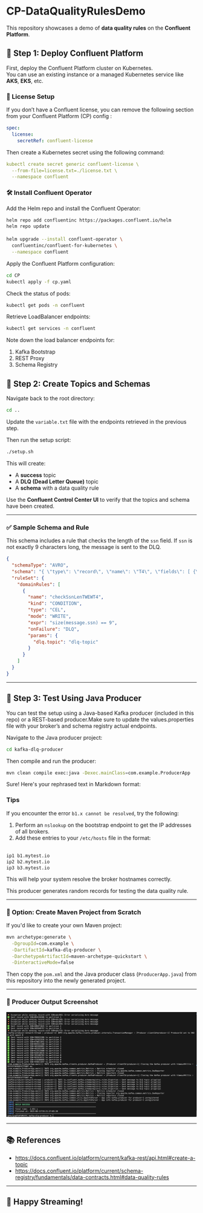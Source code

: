 # CP-DataQualityRulesDemo

This repository showcases a demo of **data quality rules** on the **Confluent Platform**.

## 🚀 Step 1: Deploy Confluent Platform

First, deploy the Confluent Platform cluster on Kubernetes.  
You can use an existing instance or a managed Kubernetes service like **AKS**, **EKS**, etc.

### 🔐 License Setup

If you don’t have a Confluent license, you can remove the following section from your Confluent Platform (CP) config :

```yaml
spec:
  license:
    secretRef: confluent-license
```


Then create a Kubernetes secret using the following command:

```yaml
kubectl create secret generic confluent-license \
  --from-file=license.txt=./license.txt \
  --namespace confluent
```


### 🛠️ Install Confluent Operator

Add the Helm repo and install the Confluent Operator:

```bash
helm repo add confluentinc https://packages.confluent.io/helm
helm repo update

helm upgrade --install confluent-operator \
  confluentinc/confluent-for-kubernetes \
  --namespace confluent

```

Apply the Confluent Platform configuration:

```bash
cd CP
kubectl apply -f cp.yaml
```
Check the status of pods:
```bash
kubectl get pods -n confluent
```
Retrieve LoadBalancer endpoints:
```bash
kubectl get services -n confluent
```
Note down the load balancer endpoints for:

1) Kafka Bootstrap
2) REST Proxy
3) Schema Registry



## 📘 Step 2: Create Topics and Schemas

Navigate back to the root directory:

```bash
cd ..
````

Update the `variable.txt` file with the endpoints retrieved in the previous step.

Then run the setup script:

```bash
./setup.sh
```

This will create:

* A **success** topic
* A **DLQ (Dead Letter Queue)** topic
* A **schema** with a data quality rule

Use the **Confluent Control Center UI** to verify that the topics and schema have been created.

---

### ✅ Sample Schema and Rule

This schema includes a rule that checks the length of the `ssn` field.
If `ssn` is not exactly 9 characters long, the message is sent to the DLQ.

```json
{
  "schemaType": "AVRO",
  "schema": "{ \"type\": \"record\", \"name\": \"T4\", \"fields\": [ {\"name\": \"name\", \"type\": \"string\"}, {\"name\": \"email\", \"type\": \"string\"}, {\"name\": \"ssn\", \"type\": \"string\"} ] }",
  "ruleSet": {
    "domainRules": [
      {
        "name": "checkSsnLenTWEWT4",
        "kind": "CONDITION",
        "type": "CEL",
        "mode": "WRITE",
        "expr": "size(message.ssn) == 9",
        "onFailure": "DLQ",
        "params": {
          "dlq.topic": "dlq-topic"
        }
      }
    ]
  }
}
```

---

## 🧪 Step 3: Test Using Java Producer

You can test the setup using a Java-based Kafka producer (included in this repo) or a REST-based producer.Make sure to update the values.properties file with your broker’s and schema registry actual endpoints. 


Navigate to the Java producer project:

```bash
cd kafka-dlq-producer
```

Then compile and run the producer:

```bash
mvn clean compile exec:java -Dexec.mainClass=com.example.ProducerApp
```

Sure! Here's your rephrased text in Markdown format:

### Tips

If you encounter the error `b1.x cannot be resolved`, try the following:

1. Perform an `nslookup` on the bootstrap endpoint to get the IP addresses of all brokers.
2. Add these entries to your `/etc/hosts` file in the format:

```

ip1 b1.mytest.io
ip2 b2.mytest.io
ip3 b3.mytest.io

```

This will help your system resolve the broker hostnames correctly.


This producer generates random records for testing the data quality rule.

---

### 🧱 Option: Create Maven Project from Scratch

If you'd like to create your own Maven project:

```bash
mvn archetype:generate \
  -DgroupId=com.example \
  -DartifactId=kafka-dlq-producer \
  -DarchetypeArtifactId=maven-archetype-quickstart \
  -DinteractiveMode=false
```

Then copy the `pom.xml` and the Java producer class (`ProducerApp.java`) from this repository into the newly generated project.

---

### 📸 Producer Output Screenshot

<p align="center">
  <img src="producer-output.png" alt="Producer Output Screenshot" width="600"/>
</p>


---

## 📚 References

* https://docs.confluent.io/platform/current/kafka-rest/api.html#create-a-topic
* https://docs.confluent.io/platform/current/schema-registry/fundamentals/data-contracts.html#data-quality-rules

---

## 🎉 Happy Streaming!



